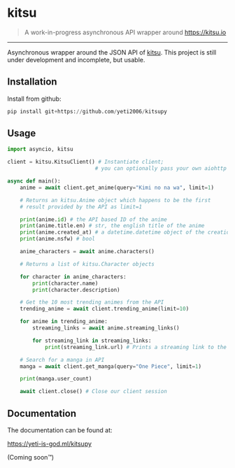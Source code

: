 # kitsu

> A work-in-progress asynchronous API wrapper around https://kitsu.io

---

Asynchronous wrapper around the JSON API of [kitsu](https://kitsu.io). This project is still under development and incomplete, but usable.

## Installation

Install from github:
```py
pip install git+https://github.com/yeti2006/kitsupy 
```

## Usage

```py
import asyncio, kitsu

client = kitsu.KitsuClient() # Instantiate client;
                            # you can optionally pass your own aiohttp client session

async def main():
    anime = await client.get_anime(query="Kimi no na wa", limit=1)

    # Returns an kitsu.Anime object which happens to be the first
    # result provided by the API as limit=1

    print(anime.id) # the API based ID of the anime
    print(anime.title.en) # str, the english title of the anime
    print(anime.created_at) # a datetime.datetime object of the creation date of the anime
    print(anime.nsfw) # bool

    anime_characters = await anime.characters()

    # Returns a list of kitsu.Character objects

    for character in anime_characters:
        print(character.name)
        print(character.description)

    # Get the 10 most trending animes from the API
    trending_anime = await client.trending_anime(limit=10)

    for anime in trending_anime:
        streaming_links = await anime.streaming_links()

        for streaming_link in streaming_links:
            print(streaming_link.url) # Prints a streaming link to the anime

    # Search for a manga in API
    manga = await client.get_manga(query="One Piece", limit=1)

    print(manga.user_count) 

    await client.close() # Close our client session
```

## Documentation

The documentation can be found at:

https://yeti-is-god.ml/kitsupy

(Coming soon:tm:)

